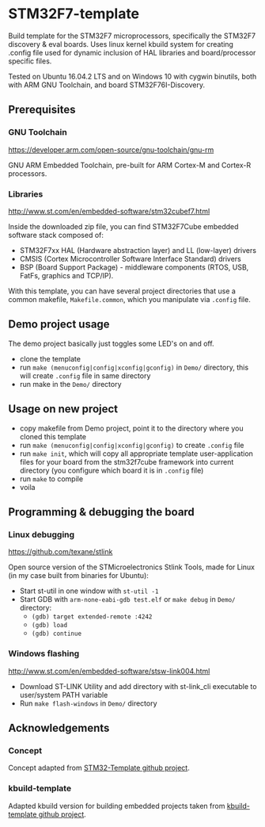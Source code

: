 # STM32F7-template

Build template for the STM32F7 microprocessors, specifically the STM32F7 discovery & eval boards. Uses linux kernel kbuild system for creating .config file used for dynamic inclusion of HAL libraries and board/processor specific files. 

Tested on Ubuntu 16.04.2 LTS and on Windows 10 with cygwin binutils, both with ARM GNU Toolchain, and board STM32F76I-Discovery.

## Prerequisites

### GNU Toolchain

https://developer.arm.com/open-source/gnu-toolchain/gnu-rm

GNU ARM Embedded Toolchain, pre-built for ARM Cortex-M and Cortex-R processors.

### Libraries

http://www.st.com/en/embedded-software/stm32cubef7.html

Inside the downloaded zip file, you can find STM32F7Cube embedded software stack composed of:

  - STM32F7xx HAL (Hardware abstraction layer) and LL (low-layer) drivers
  - CMSIS (Cortex Microcontroller Software Interface Standard) drivers
  - BSP (Board Support Package) - middleware components (RTOS, USB, FatFs, graphics and TCP/IP).

With this template, you can have several project directories that use a common makefile, `Makefile.common`, which you manipulate via `.config` file.

## Demo project usage

The demo project basically just toggles some LED's on and off.

  - clone the template
  - run `make (menuconfig|config|xconfig|gconfig)` in `Demo/` directory, this will create `.config` file in same directory
  - run make in the `Demo/` directory

## Usage on new project

  - copy makefile from Demo project, point it to the directory where you cloned this template
  - run `make (menuconfig|config|xconfig|gconfig)` to create `.config` file
  - run `make init`, which will copy all appropriate template user-application files for your board from the stm32f7cube framework into current directory (you configure which board it is in `.config` file)
  - run `make` to compile
  - voila

## Programming & debugging the board

### Linux debugging
https://github.com/texane/stlink

Open source version of the STMicroelectronics Stlink Tools, made for Linux (in my case built from binaries for Ubuntu):

  - Start st-util in one window with `st-util -1`
  - Start GDB with `arm-none-eabi-gdb test.elf` or `make debug` in `Demo/` directory:
      - `(gdb) target extended-remote :4242`
      - `(gdb) load`
      - `(gdb) continue`
      
### Windows flashing
http://www.st.com/en/embedded-software/stsw-link004.html

  - Download ST-LINK Utility and add directory with st-link_cli executable to user/system PATH variable
  - Run `make flash-windows` in `Demo/` directory

## Acknowledgements

### Concept

Concept adapted from [STM32-Template github project](https://github.com/geoffreymbrown/STM32-Template).

### kbuild-template

Adapted kbuild version for building embedded projects taken from [kbuild-template github project](https://github.com/embedded-it/kbuild-template.git
).
